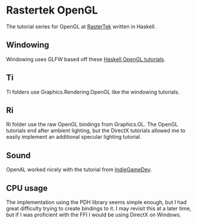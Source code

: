 # Rastertek OpenGL
The tutorial series for OpenGL at [RasterTek](http://rastertek.com/tutgl40.html) written in Haskell.

## Windowing

Windowing uses GLFW based off these [Haskell OpenGL tutorials](https://github.com/madjestic/Haskell-OpenGL-Tutorial).

## Ti

Ti folders use Graphics.Rendering.OpenGL like the windowing tutorials.

## Ri

Ri folder use the raw OpenGL bindings from Graphics.GL. The OpenGL tutorials end after ambient lighting, but the DirectX tutorials allowed me to easily implement an additional specular lighting tutorial.

## Sound

OpenAL worked nicely with the tutorial from [IndieGameDev](https://indiegamedev.net/2020/02/15/the-complete-guide-to-openal-with-c-part-1-playing-a-sound/).

## CPU usage

The implementation using the PDH library seems simple enough, but I had great difficulty trying to create bindings to it. I may revisit this at a later time, but if I was proficient with the FFI I would be using DirectX on Windows.

